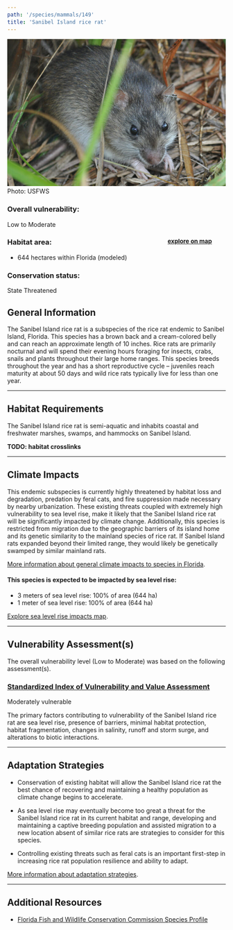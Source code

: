 ```yaml
---
path: '/species/mammals/149'
title: 'Sanibel Island rice rat'
---
```


<content-header icon="rodents" title="Sanibel Island rice rat" subtitle="Oryzomys palustris sanibeli">
</content-header>

<div id="TopSection">

<div class="header-photo"><img src="149.jpg" alt="Photo for 149"/>
<figcaption>Photo: USFWS</figcaption></div>

<div>

### Overall vulnerability:

<div class="vulnerability vulnerability-moderate">Low to Moderate</div>

<h3>Habitat area: 
<a href="/species/mammals/149/map" style="float:right;font-size:smaller;margin-right: 2rem;">
<fa-icon name="map"></fa-icon>
explore on map
</a>
</h3>

-   644 hectares within Florida (modeled)


### Conservation status:

State Threatened

</div>
</div>

## General Information

The Sanibel Island rice rat is a subspecies of the rice rat endemic to Sanibel Island, Florida.  This species has a brown back and a cream-colored belly and can reach an approximate length of 10 inches.  Rice rats are primarily nocturnal and will spend their evening hours foraging for insects, crabs, snails and plants throughout their large home ranges.  This species breeds throughout the year and has a short reproductive cycle – juveniles reach maturity at about 50 days and wild rice rats typically live for less than one year.

<hr />

## Habitat Requirements

The Sanibel Island rice rat is semi-aquatic and inhabits coastal and freshwater marshes, swamps, and hammocks on Sanibel Island.

**TODO: habitat crosslinks**

<hr />

## Climate Impacts

This endemic subspecies is currently highly threatened by habitat loss and degradation, predation by feral cats, and fire suppression made necessary by nearby urbanization.  These existing threats coupled with extremely high vulnerability to sea level rise, make it likely that the Sanibel Island rice rat will be significantly impacted by climate change.  Additionally, this species is restricted from migration due to the geographic barriers of its island home and its genetic similarity to the mainland species of rice rat.  If Sanibel Island rats expanded beyond their limited range, they would likely be genetically swamped by similar mainland rats.

[More information about general climate impacts to species in Florida](/impacts/species).


#### This species is expected to be impacted by sea level rise:

- 3 meters of sea level rise: 100% of area (644 ha)
- 1 meter of sea level rise: 100% of area (644 ha)

[Explore sea level rise impacts map](/species/mammals/149/map).


<hr />

## Vulnerability Assessment(s)

The overall vulnerability level (Low to Moderate) was based on the following assessment(s).
#### 
<div class="vulnerability-header">
<h3><a href="/impacts/vulnerability/sivva/species">Standardized Index of Vulnerability and Value Assessment</a></h3>
<div class="vulnerability vulnerability-moderate">Moderately vulnerable</div>
</div> 

The primary factors contributing to vulnerability of the Sanibel Island rice rat are sea level rise, presence of barriers, minimal habitat protection, habitat fragmentation, changes in salinity, runoff and storm surge, and alterations to biotic interactions.


<hr />

## Adaptation Strategies

- Conservation of existing habitat will allow the Sanibel Island rice rat the best chance of recovering and maintaining a healthy population as climate change begins to accelerate.

- As sea level rise may eventually become too great a threat for the Sanibel Island rice rat in its current habitat and range, developing and maintaining a captive breeding population and assisted migration to a new location absent of similar rice rats are strategies to consider for this species.

- Controlling existing threats such as feral cats is an important first-step in increasing rice rat population resilience and ability to adapt.

[More information about adaptation strategies](/strategies).

<hr />


## Additional Resources

- [Florida Fish and Wildlife Conservation Commission Species Profile](https://myfwc.com/wildlifehabitats/profiles/mammals/land/sanibel-island-rice-rat/)

